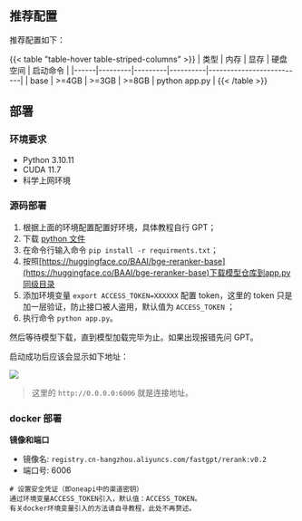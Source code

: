 
## 推荐配置

推荐配置如下：

{{< table "table-hover table-striped-columns" >}}
| 类型 | 内存 | 显存 | 硬盘空间 | 启动命令 |
|------|---------|---------|----------|--------------------------|
| base | >=4GB | >=3GB | >=8GB | python app.py |
{{< /table >}}

## 部署

### 环境要求

- Python 3.10.11
- CUDA 11.7
- 科学上网环境

### 源码部署

1. 根据上面的环境配置配置好环境，具体教程自行 GPT；
2. 下载 [python 文件](app.py)
3. 在命令行输入命令 `pip install -r requirments.txt`；
4. 按照[https://huggingface.co/BAAI/bge-reranker-base](https://huggingface.co/BAAI/bge-reranker-base)下载模型仓库到app.py同级目录
5. 添加环境变量 `export ACCESS_TOKEN=XXXXXX` 配置 token，这里的 token 只是加一层验证，防止接口被人盗用，默认值为 `ACCESS_TOKEN` ；
6. 执行命令 `python app.py`。

然后等待模型下载，直到模型加载完毕为止。如果出现报错先问 GPT。

启动成功后应该会显示如下地址：

![](/imgs/chatglm2.png)

> 这里的 `http://0.0.0.0:6006` 就是连接地址。

### docker 部署

**镜像和端口**

+ 镜像名: `registry.cn-hangzhou.aliyuncs.com/fastgpt/rerank:v0.2`  
+ 端口号: 6006

```
# 设置安全凭证（即oneapi中的渠道密钥）
通过环境变量ACCESS_TOKEN引入，默认值：ACCESS_TOKEN。
有关docker环境变量引入的方法请自寻教程，此处不再赘述。
```
